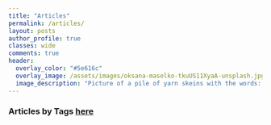 ```yaml
---
title: "Articles"
permalink: /articles/
layout: posts
author_profile: true
classes: wide
comments: true
header:
  overlay_color: "#5e616c"
  overlay_image: /assets/images/oksana-maselko-tkuUS11XyaA-unsplash.jpg
  image_description: "Picture of a pile of yarn skeins with the words: Articles."
---
```


### Articles by <strong><i class="fas fa-fw fa-tags" aria-hidden="true"></i>  Tags [here](/tags)

